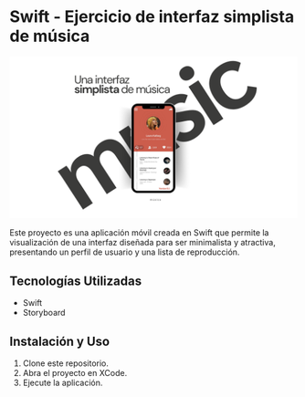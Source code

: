 # Swift - Ejercicio de interfaz simplista de música

<p align="center">
  <img src="MusicaPerfil/Assets.xcassets/frontMusicaInterfaz.imageset/frontMusicaInterfaz.png">
</p>

Este proyecto es una aplicación móvil creada en Swift que permite la visualización de una interfaz diseñada para ser minimalista y atractiva, presentando un perfil de usuario y una lista de reproducción.

## Tecnologías Utilizadas
- Swift
- Storyboard

## Instalación y Uso
1. Clone este repositorio.
2. Abra el proyecto en XCode.
3. Ejecute la aplicación.
